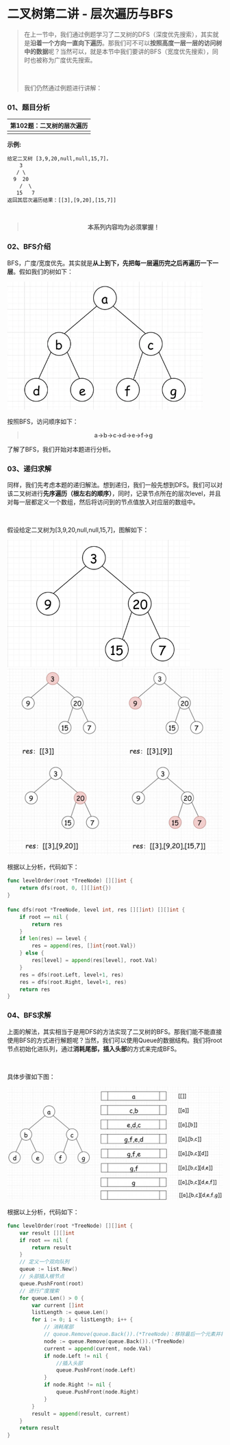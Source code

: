 # 二叉树第二讲 - 层次遍历与BFS

> 在上一节中，我们通过例题学习了二叉树的DFS（深度优先搜索），其实就是**沿着一个方向一直向下遍历**。那我们可不可以**按照高度一层一层的访问树中的数据**呢？当然可以，就是本节中我们要讲的BFS（宽度优先搜索），同时也被称为广度优先搜索。
>
> <br/>
>
> 我们仍然通过例题进行讲解：

### 01、题目分析

| 第102题：二叉树的层次遍历 |
| ------------------------- |
|                           |

**示例:**

```
给定二叉树 [3,9,20,null,null,15,7]，
    3   
   / \  
  9  20    
    /  \  
   15   7
返回其层次遍历结果：[[3],[9,20],[15,7]]
```

<br/>

><center><b> 本系列内容均为必须掌握！ </b></center>

### 02、BFS介绍

BFS，广度/宽度优先。其实就是**从上到下，先把每一层遍历完之后再遍历一下一层**。假如我们的树如下：

<img src="402/1.jpg" alt="img" style="zoom: 67%;" />

按照BFS，访问顺序如下：

><center><b>a->b->c->d->e->f->g </b></center>

了解了BFS，我们开始对本题进行分析。

### 03、递归求解

同样，我们先考虑本题的递归解法。想到递归，我们一般先想到DFS。我们可以对该二叉树进行**先序遍历（根左右的顺序）**，同时，记录节点所在的层次level，并且对每一层都定义一个数组，然后将访问到的节点值放入对应层的数组中。

<br/>

假设给定二叉树为[3,9,20,null,null,15,7]，图解如下：

<img src="402/2.jpg" alt="img" style="zoom: 67%;" />

<img src="402/3.jpeg" alt="img" style="zoom: 50%;" />

根据以上分析，代码如下：

```go
func levelOrder(root *TreeNode) [][]int {
    return dfs(root, 0, [][]int{})
}

func dfs(root *TreeNode, level int, res [][]int) [][]int {
	if root == nil {
		return res
	}
	if len(res) == level {
		res = append(res, []int{root.Val})
	} else {
		res[level] = append(res[level], root.Val)
	}
	res = dfs(root.Left, level+1, res)
	res = dfs(root.Right, level+1, res)
    return res
}
```

### 04、BFS求解

上面的解法，其实相当于是用DFS的方法实现了二叉树的BFS。那我们能不能直接使用BFS的方式进行解题呢？当然，我们可以使用Queue的数据结构。我们将root节点初始化进队列，通过**消耗尾部，插入头部**的方式来完成BFS。

<br/>

具体步骤如下图：

<img src="402/4.jpg" alt="img" style="zoom: 67%;" />

根据以上分析，代码如下：

```go
func levelOrder(root *TreeNode) [][]int {
	var result [][]int
	if root == nil {
		return result
	}
    // 定义一个双向队列
	queue := list.New()
    // 头部插入根节点
	queue.PushFront(root)
    // 进行广度搜索
	for queue.Len() > 0 {
		var current []int
		listLength := queue.Len()
		for i := 0; i < listLength; i++ {
		    // 消耗尾部
            // queue.Remove(queue.Back()).(*TreeNode)：移除最后一个元素并将其转化为TreeNode类型
			node := queue.Remove(queue.Back()).(*TreeNode)
			current = append(current, node.Val)
			if node.Left != nil {
			    //插入头部
				queue.PushFront(node.Left)
			}
			if node.Right != nil {
				queue.PushFront(node.Right)
			}
		}
		result = append(result, current)
	}
	return result
}
```

